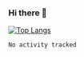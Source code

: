 ### Hi there 👋

[![Top Langs](https://github-readme-stats.vercel.app/api/top-langs/?username=OrionZiK&layout=compact)](https://github.com/OrionZiK/github-readme-stats)

<!--
**OrionZiK/OrionZiK** is a ✨ _special_ ✨ repository because its `README.md` (this file) appears on your GitHub profile.

Here are some ideas to get you started:

- 🔭 I’m currently working on ...
- 🌱 I’m currently learning ...
- 👯 I’m looking to collaborate on ...
- 🤔 I’m looking for help with ...
- 💬 Ask me about ...
- 📫 How to reach me: ...
- 😄 Pronouns: ...
- ⚡ Fun fact: ...kkttk
-->
<!--START_SECTION:waka-->

```text
No activity tracked
```

<!--END_SECTION:waka-->

